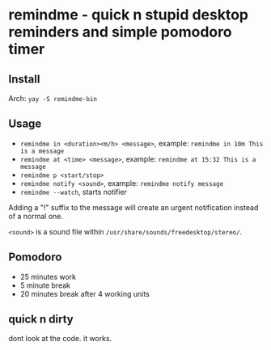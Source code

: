 # remindme - quick n stupid desktop reminders and simple pomodoro timer

## Install

Arch: `yay -S remindme-bin`

## Usage

- `remindme in <duration><m/h> <message>`, example: `remindme in 10m This is a message`
- `remindme at <time> <message>`, example: `remindme at 15:32 This is a message`
- `remindme p <start/stop>`
- `remindme notify <sound>`, example: `remindme notify message`
- `remindme --watch`, starts notifier

Adding a "!" suffix to the message will create an urgent notification instead of a normal one.

`<sound>` is a sound file within `/usr/share/sounds/freedesktop/stereo/`.

## Pomodoro

- 25 minutes work
- 5 minute break
- 20 minutes break after 4 working units

## quick n dirty

dont look at the code. it works.
